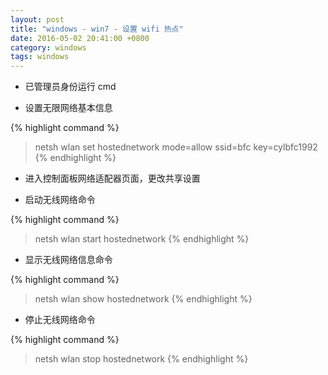 ```yaml
---
layout: post
title: "windows - win7 - 设置 wifi 热点"
date: 2016-05-02 20:41:00 +0800
category: windows
tags: windows
---
```


* 已管理员身份运行 cmd

* 设置无限网络基本信息

{% highlight command %}
> netsh wlan set hostednetwork mode=allow ssid=bfc key=cylbfc1992
{% endhighlight %}

* 进入控制面板网络适配器页面，更改共享设置

* 启动无线网络命令

{% highlight command %}
> netsh wlan start hostednetwork
{% endhighlight %}

* 显示无线网络信息命令

{% highlight command %}
> netsh wlan show hostednetwork
{% endhighlight %}

* 停止无线网络命令

{% highlight command %}
> netsh wlan stop hostednetwork
{% endhighlight %}